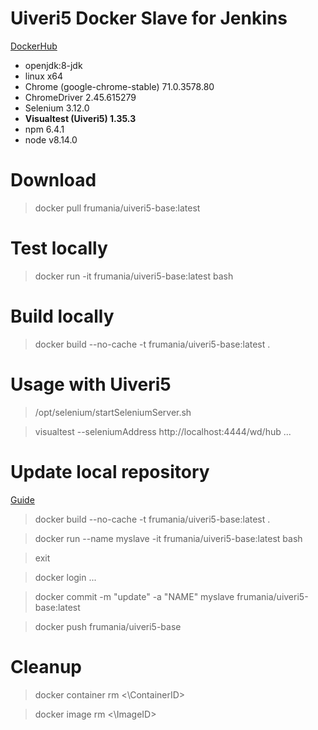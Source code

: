 # Uiveri5 Docker Slave for Jenkins

[DockerHub](https://hub.docker.com/r/frumania/uiveri5-base/)

* openjdk:8-jdk
* linux x64
* Chrome (google-chrome-stable) 71.0.3578.80
* ChromeDriver 2.45.615279
* Selenium 3.12.0
* **Visualtest (Uiveri5) 1.35.3**
* npm 6.4.1
* node v8.14.0

# Download

> docker pull frumania/uiveri5-base:latest

# Test locally

> docker run -it frumania/uiveri5-base:latest bash

# Build locally

> docker build --no-cache -t frumania/uiveri5-base:latest .

# Usage with Uiveri5

> /opt/selenium/startSeleniumServer.sh

> visualtest --seleniumAddress http://localhost:4444/wd/hub ...

# Update local repository

[Guide](https://www.techrepublic.com/article/how-to-create-a-docker-image-and-push-it-to-docker-hub/)

> docker build --no-cache -t frumania/uiveri5-base:latest .

> docker run --name myslave -it frumania/uiveri5-base:latest bash

> exit

> docker login ...

> docker commit -m "update" -a "NAME" myslave frumania/uiveri5-base:latest

> docker push frumania/uiveri5-base

# Cleanup

> docker container rm <\ContainerID\>

> docker image rm <\ImageID\>